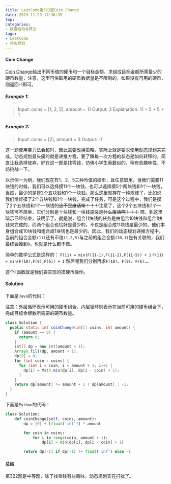 ```yaml
---
title: LeetCode第322题Coin Change
date: 2019-11-29 17:36:35
top: 
categories: 
- 数据结构与算法
tags:
- LeetCode
- 动态规划
---
```

<!-- more -->
#### Coin Change

[Coin Change](https://leetcode.com/problems/coin-change/)给出不同币值的硬币和一个目标金额，求组成目标金额所需最少的硬币数量，注意，这里可供取用的硬币数据量是不限制的，如果没有可用的硬币，则返回-1即可。

##### Example 1:

>Input: coins = [1, 2, 5], amount = 11
>Output: 3 
>Explanation: 11 = 5 + 5 + 1

##### Example 2:

>Input: coins = [2], amount = 3
>Output: -1

这一题使用暴力法会超时，因此需要改换策略，实际上就是要求使用动态规划来完成。动态规划最头痛的就是递推方程，要了解每一次方程的状态是如何转移的，简直让我选择放弃，好在这一题是找零钱，仿佛小学生奥数似的，稍有些趣味性，不妨挑战一下。

以示例一为例，我们现在有1，2，5三种币值的硬币，且任意取用。当我们需要11块钱的时候，我们可以选择摸11个一块钱，也可以选择摸5个两块钱和1个一块钱，当然，最少的是摸2个五块钱和1个一块钱。那么这里就存在一种规律了，比如说我们恰好摸了2个五块钱和1个一块钱，完成了任务，可是这个过程中，我们是摸了2个五块钱和1个一块钱的~~这不是废话嘛！！！~~注意了，这个2个五块钱和1个一块钱可不简单，它们分别是十块钱和一块钱~~这又是什么废话啊！！！~~
嗯，到这里暗示已经结束，该明示了。就是说，组合11块钱的任务是由组合10块钱和组合1块钱来完成的，而两个组合也恰好是最少的，不仅是组合成11块钱是最少的，他们本身组合成10块钱和组合成1块钱也是最少的。因此，我们的动态规划递推方程中，当前的组合金额`(11)`还有币值`(1,2,5)`与之前的组合金额`(10,1)`是有关联的，我们最终会推到`0`，也就是什么都不做。

简单的数学公式是这样的：
`F(11) = min(F(11-1),F(11-2),F(11-5)) + 1`
`F(11) = min(F(10),F(9),F(6)) + 1`
然后呢我们分别再求`F(10)`、`F(9)`、`F(6)`....

这个`F`函数就是我们要实现的摸硬币操作。

#### Solution

下面是`Java`的代码：

注意：外层循环表示可用的硬币组合，内层循环则表示在当前可用的硬币组合下，完成目标金额数所需要的硬币数量。

```Java
class Solution {
  public static int coinChange(int[] coins, int amount) {
    if (amount == 0) {
      return 0;
    }
    int[] dp = new int[amount + 1];
    Arrays.fill(dp, amount + 1);
    dp[0] = 0;
    for (int coin : coins) {
      for (int i = coin; i < amount + 1; i++) {
        dp[i] = Math.min(dp[i], dp[i - coin] + 1);
      }
    }
    return dp[amount] != amount + 1 ? dp[amount] : -1;
  }
}
```

下面是`Python`的代码：

```Python
class Solution:
    def coinChange(self, coins, amount):
        dp = [0] + [float('inf')] * amount

        for coin in coins:
            for i in range(coin, amount + 1):
                dp[i] = min(dp[i], dp[i - coin] + 1)

        return dp[-1] if dp[-1] != float('inf') else -1 
```

#### 总结

第322题是中等题，除了找零钱有些趣味，动态规划实在打扰了。